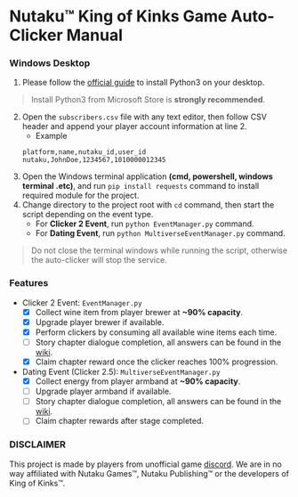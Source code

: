 # Nutaku™ King of Kinks Game Auto-Clicker Manual

### Windows Desktop

1. Please follow the [official guide](https://learn.microsoft.com/en-us/windows/python/beginners#install-python) to install Python3 on your desktop.
> Install Python3 from Microsoft Store is **strongly recommended**.
2. Open the `subscribers.csv` file with any text editor, then follow CSV header and append your player account information at line 2.
    - Example
    ```csv
    platform,name,nutaku_id,user_id
    nutaku,JohnDoe,1234567,1010000012345
    ```
3. Open the Windows terminal application **(cmd, powershell, windows terminal .etc)**, and run `pip install requests` command to install required module for the project.
4. Change directory to the project root with `cd` command, then start the script depending on the event type.
    - For **Clicker 2 Event**, run `python EventManager.py` command.
    - For **Dating Event**, run `python MultiverseEventManager.py` command.
> Do not close the terminal windows while running the script, otherwise the auto-clicker will stop the service.

### Features

- Clicker 2 Event: `EventManager.py`
    - [x] Collect wine item from player brewer at **~90% capacity**.
    - [x] Upgrade player brewer if available.
    - [x] Perform clickers by consuming all available wine items each time.
    - [ ] Story chapter dialogue completion, all answers can be found in the [wiki](https://kingofkinks.miraheze.org/wiki/EventClicker2).
    - [x] Claim chapter reward once the clicker reaches 100% progression.
- Dating Event (Clicker 2.5): `MultiverseEventManager.py`
    - [x] Collect energy from player armband at **~90% capacity**.
    - [ ] Upgrade player armband if available.
    - [ ] Story chapter dialogue completion, all answers can be found in the [wiki](https://kingofkinks.miraheze.org/wiki/Dating_Event).
    - [ ] Claim chapter rewards after stage completed.

### DISCLAIMER

This project is made by players from unofficial game [discord](https://discord.gg/king-of-kinks). We are in no way affiliated with Nutaku Games™, Nutaku Publishing™ or the developers of King of Kinks™.
